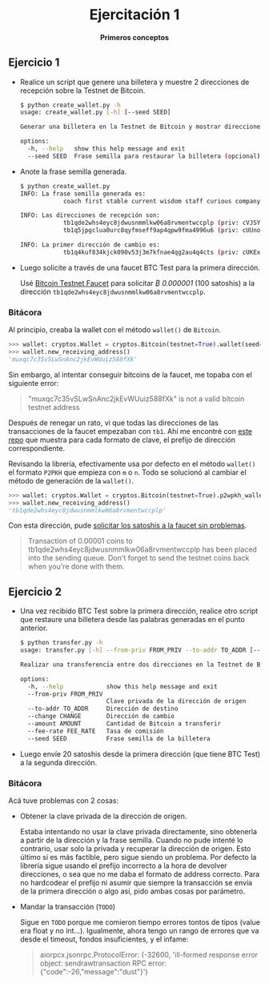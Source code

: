 <div align="center">
    <h1>Ejercitación 1</h1>
    <h4>Primeros conceptos</h4>
</div>

## Ejercicio 1

- Realice un script que genere una billetera y muestre 2 direcciones de recepción sobre la Testnet de Bitcoin.

  ```bash
  $ python create_wallet.py -h
  usage: create_wallet.py [-h] [--seed SEED]

  Generar una billetera en la Testnet de Bitcoin y mostrar direcciones de recepción.

  options:
    -h, --help   show this help message and exit
    --seed SEED  Frase semilla para restaurar la billetera (opcional)
  ```

- Anote la frase semilla generada.

  ```bash
  $ python create_wallet.py
  INFO: La frase semilla generada es:
              coach first stable current wisdom staff curious company field flat east glove

  INFO: Las direcciones de recepción son:
              tb1qde2whs4eyc8jdwusnmmlkw06a8rvmentwccplp (priv: cVJSYsX5WA72ynyyxpKLBrcaiPTaKwvG4CWAbHH4XDYK4q4cAUdp)
              tb1q5jpgclua0urc8qyfmseff9ap4qpw9fma4996u6 (priv: cUUno5iiR7vVPUCgSTaf5vddWqA8ZM6jarJpkTq1KiQX2t7a5cuY)

  INFO: La primer dirección de cambio es:
              tb1q4kuf834kjck090v53j3m7kfnae4qg2au4q4cts (priv: cUKEx3fujcovpCsUroc6vtKpE4a5JHY4tpKoBdZn2qkL183obqUR)
  ```

- Luego solicite a través de una faucet BTC Test para la primera dirección.

  Usé [Bitcoin Testnet Faucet](https://bitcoinfaucet.uo1.net/) para solicitar _₿ 0.000001_ (100 satoshis) a la dirección `tb1qde2whs4eyc8jdwusnmmlkw06a8rvmentwccplp`.

### Bitácora

Al principio, creaba la wallet con el método `wallet()` de `Bitcoin`.

```python
>>> wallet: cryptos.Wallet = cryptos.Bitcoin(testnet=True).wallet(seed="seed_phrase")
>>> wallet.new_receiving_address()
'muxqc7c35vSLwSnAnc2jkEvWUuiz588fXk'
```

Sin embargo, al intentar conseguir bitcoins de la faucet, me topaba con el siguiente error:

> "muxqc7c35vSLwSnAnc2jkEvWUuiz588fXk" is not a valid bitcoin testnet address

Después de renegar un rato, vi que todas las direcciones de las transacciones de la faucet empezaban con `tb1`. Ahí me encontré con [este repo](https://github.com/citizen010/bitcoin-prefixes-address-list) que muestra para cada formato de clave, el prefijo de dirección correspondiente.

Revisando la librería, efectivamente usa por defecto en el método `wallet()` el formato `P2PKH` que empieza con `m` o `n`. Todo se solucionó al cambiar el método de generación de la `wallet()`.

```python
>>> wallet: cryptos.Wallet = cryptos.Bitcoin(testnet=True).p2wpkh_wallet(seed=seed_phrase)
>>> wallet.new_receiving_address()
'tb1qde2whs4eyc8jdwusnmmlkw06a8rvmentwccplp'
```

Con esta dirección, pude [solicitar los satoshis a la faucet sin problemas](https://blockexplorer.one/bitcoin/testnet/address/tb1qde2whs4eyc8jdwusnmmlkw06a8rvmentwccplp).

> Transaction of 0.00001 coins to tb1qde2whs4eyc8jdwusnmmlkw06a8rvmentwccplp has been placed into the sending queue. Don't forget to send the testnet coins back when you're done with them.

## Ejercicio 2

- Una vez recibido BTC Test sobre la primera dirección, realice otro script que restaure una billetera desde las palabras generadas en el punto anterior.

  ```bash
  $ python transfer.py -h
  usage: transfer.py [-h] --from-priv FROM_PRIV --to-addr TO_ADDR [--change CHANGE] --amount AMOUNT [--fee-rate FEE_RATE] --seed SEED

  Realizar una transferencia entre dos direcciones en la Testnet de Bitcoin.

  options:
    -h, --help            show this help message and exit
    --from-priv FROM_PRIV
                          Clave privada de la dirección de origen
    --to-addr TO_ADDR     Dirección de destino
    --change CHANGE       Dirección de cambio
    --amount AMOUNT       Cantidad de Bitcoin a transferir
    --fee-rate FEE_RATE   Tasa de comisión
    --seed SEED           Frase semilla de la billetera
  ```

- Luego envíe 20 satoshis desde la primera dirección (que tiene BTC Test) a la segunda dirección.

### Bitácora

Acá tuve problemas con 2 cosas:

- Obtener la clave privada de la dirección de origen.

  Estaba intentando no usar la clave privada directamente, sino obtenerla a partir de la dirección y la frase semilla. Cuando no pude intenté lo contrario, usar solo la privada y recuperar la dirección de origen. Esto último sí es más factible, pero sigue siendo un problema. Por defecto la librería sigue usando el prefijo incorrecto a la hora de devolver direcciones, o sea que no me daba el formato de address correcto. Para no hardcodear el prefijo ni asumir que siempre la transacción se envía de la primera dirección o algo así, pido ambas cosas por parámetro.

- Mandar la transacción (`TODO`)

  Sigue en `TODO` porque me comieron tiempo errores tontos de tipos (value era float y no int...). Igualmente, ahora tengo un rango de errores que va desde el timeout, fondos insuficientes, y el infame:

    > aiorpcx.jsonrpc.ProtocolError: (-32600, 'ill-formed response error object: sendrawtransaction RPC error: {"code":-26,"message":"dust"}')
